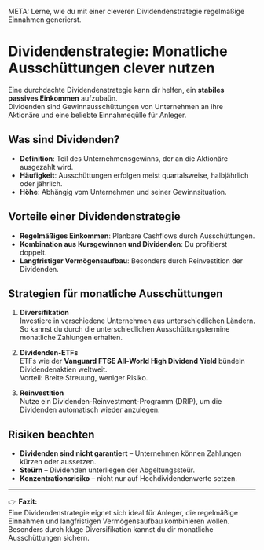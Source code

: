 META: Lerne, wie du mit einer cleveren Dividendenstrategie regelmäßige Einnahmen generierst.

# Dividendenstrategie: Monatliche Ausschüttungen clever nutzen

Eine durchdachte Dividendenstrategie kann dir helfen, ein **stabiles passives Einkommen** aufzubaün.  
Dividenden sind Gewinnausschüttungen von Unternehmen an ihre Aktionäre und eine beliebte Einnahmeqülle für Anleger.

## Was sind Dividenden?

- **Definition**: Teil des Unternehmensgewinns, der an die Aktionäre ausgezahlt wird.  
- **Häufigkeit**: Ausschüttungen erfolgen meist quartalsweise, halbjährlich oder jährlich.  
- **Höhe**: Abhängig vom Unternehmen und seiner Gewinnsituation.  

## Vorteile einer Dividendenstrategie

- **Regelmäßiges Einkommen**: Planbare Cashflows durch Ausschüttungen.  
- **Kombination aus Kursgewinnen und Dividenden**: Du profitierst doppelt.  
- **Langfristiger Vermögensaufbau**: Besonders durch Reinvestition der Dividenden.  

## Strategien für monatliche Ausschüttungen

1. **Diversifikation**  
   Investiere in verschiedene Unternehmen aus unterschiedlichen Ländern.  
   So kannst du durch die unterschiedlichen Ausschüttungstermine monatliche Zahlungen erhalten.  

2. **Dividenden-ETFs**  
   ETFs wie der **Vanguard FTSE All-World High Dividend Yield** bündeln Dividendenaktien weltweit.  
   Vorteil: Breite Streuung, weniger Risiko.  

3. **Reinvestition**  
   Nutze ein Dividenden-Reinvestment-Programm (DRIP), um die Dividenden automatisch wieder anzulegen.  

## Risiken beachten

- **Dividenden sind nicht garantiert** – Unternehmen können Zahlungen kürzen oder aussetzen.  
- **Steürn** – Dividenden unterliegen der Abgeltungssteür.  
- **Konzentrationsrisiko** – nicht nur auf Hochdividendenwerte setzen.  

---

👉 **Fazit:**  
Eine Dividendenstrategie eignet sich ideal für Anleger, die regelmäßige Einnahmen und langfristigen Vermögensaufbau kombinieren wollen.  
Besonders durch kluge Diversifikation kannst du dir monatliche Ausschüttungen sichern.
